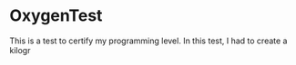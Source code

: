 # OxygenTest
This is a test to certify my programming level. In this test, I had to create a kilogr 
